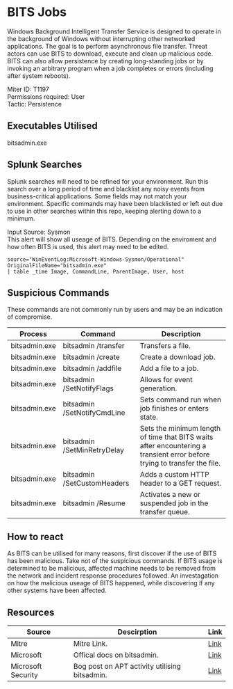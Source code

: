 # BITS Jobs
Windows Background Intelligent Transfer Service is designed to operate in the background of Windows without interrupting other networked applications. The goal is to perform asynchronous file transfer. Threat actors can use BITS to download, execute and clean up malicious code. BITS can also allow persistence by creating long-standing jobs or by invoking an arbitrary program when a job completes or errors (including after system reboots).

Miter ID: T1197  
Permissions required: User  
Tactic: Persistence  

## Executables Utilised
bitsadmin.exe

## Splunk Searches
Splunk searches will need to be refined for your environment. Run this search over a long period of time and blacklist any noisy events from business-critical applications. Some fields may not match your environment. Specific commands may have been blacklisted or left out due to use in other searches within this repo, keeping alerting down to a minimum.

Input Source: Sysmon  
This alert will show all useage of BITS. Depending on the enviroment and how often BITS is used, this alert may need to be edited. 
```
source="WinEventLog:Microsoft-Windows-Sysmon/Operational"
OriginalFileName="bitsadmin.exe"
| table _time Image, CommandLine, ParentImage, User, host
```

## Suspicious Commands
These commands are not commonly run by users and may be an indication of compromise.

| Process  | Command | Description
| ------------- | ------------- | -------- | 
|bitsadmin.exe |bitsadmin /transfer |Transfers a file. |
|bitsadmin.exe |bitsadmin /create|Create a download job. |
|bitsadmin.exe |bitsadmin /addfile|Add a file to a job.  |
|bitsadmin.exe |bitsadmin /SetNotifyFlags|Allows for event generation. |
|bitsadmin.exe |bitsadmin /SetNotifyCmdLine|Sets command run when job finishes or enters state. |
|bitsadmin.exe |bitsadmin /SetMinRetryDelay|Sets the minimum length of time that BITS waits after encountering a transient error before trying to transfer the file. |
|bitsadmin.exe |bitsadmin /SetCustomHeaders|Adds a custom HTTP header to a GET request. |
|bitsadmin.exe |bitsadmin /Resume|Activates a new or suspended job in the transfer queue. |

## How to react
As BITS can be utilised for many reasons, first discover if the use of BITS has been malicious. Take not of the suspicious commands. If BITS usage is determined to be malicious, affected machine needs to be removed from the network and incident response procedures followed. An investagation on how the malicious useage of BITS happened, while discovering if any other systems have been affected. 

## Resources

| Source | Descirption | Link | 
| --- | --- | --- |
|Mitre |Mitre Link. |[Link](https://attack.mitre.org/techniques/T1197/) |
|Microsoft|Offical docs on bitsadmin.|[Link](https://docs.microsoft.com/en-us/windows-server/administration/windows-commands/bitsadmin)|
|Microsoft Security|Bog post on APT activity utilising bitsadmin.|[Link](https://www.microsoft.com/security/blog/2019/07/08/dismantling-a-fileless-campaign-microsoft-defender-atp-next-gen-protection-exposes-astaroth-attack/)|
